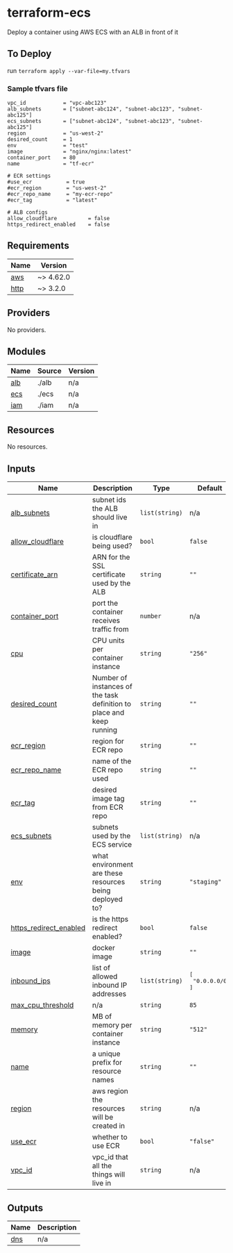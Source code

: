 # terraform-ecs

Deploy a container using AWS ECS with an ALB in front of it

## To Deploy

run `terraform apply --var-file=my.tfvars`

### Sample tfvars file

```
vpc_id            = "vpc-abc123"
alb_subnets       = ["subnet-abc124", "subnet-abc123", "subnet-abc125"]
ecs_subnets       = ["subnet-abc124", "subnet-abc123", "subnet-abc125"]
region            = "us-west-2"
desired_count     = 1
env               = "test"
image             = "nginx/nginx:latest"
container_port    = 80
name              = "tf-ecr"

# ECR settings
#use_ecr           = true
#ecr_region        = "us-west-2"
#ecr_repo_name     = "my-ecr-repo"
#ecr_tag           = "latest"

# ALB configs
allow_cloudflare          = false
https_redirect_enabled    = false

```

## Requirements

| Name | Version |
|------|---------|
| <a name="requirement_aws"></a> [aws](#requirement\_aws) | ~> 4.62.0 |
| <a name="requirement_http"></a> [http](#requirement\_http) | ~> 3.2.0 |

## Providers

No providers.

## Modules

| Name | Source | Version |
|------|--------|---------|
| <a name="module_alb"></a> [alb](#module\_alb) | ./alb | n/a |
| <a name="module_ecs"></a> [ecs](#module\_ecs) | ./ecs | n/a |
| <a name="module_iam"></a> [iam](#module\_iam) | ./iam | n/a |

## Resources

No resources.

## Inputs

| Name | Description | Type | Default | Required |
|------|-------------|------|---------|:--------:|
| <a name="input_alb_subnets"></a> [alb\_subnets](#input\_alb\_subnets) | subnet ids the ALB should live in | `list(string)` | n/a | yes |
| <a name="input_allow_cloudflare"></a> [allow\_cloudflare](#input\_allow\_cloudflare) | is cloudflare being used? | `bool` | `false` | no |
| <a name="input_certificate_arn"></a> [certificate\_arn](#input\_certificate\_arn) | ARN for the SSL certificate used by the ALB | `string` | `""` | no |
| <a name="input_container_port"></a> [container\_port](#input\_container\_port) | port the container receives traffic from | `number` | n/a | yes |
| <a name="input_cpu"></a> [cpu](#input\_cpu) | CPU units per container instance | `string` | `"256"` | no |
| <a name="input_desired_count"></a> [desired\_count](#input\_desired\_count) | Number of instances of the task definition to place and keep running | `string` | `""` | no |
| <a name="input_ecr_region"></a> [ecr\_region](#input\_ecr\_region) | region for ECR repo | `string` | `""` | no |
| <a name="input_ecr_repo_name"></a> [ecr\_repo\_name](#input\_ecr\_repo\_name) | name of the ECR repo used | `string` | `""` | no |
| <a name="input_ecr_tag"></a> [ecr\_tag](#input\_ecr\_tag) | desired image tag from ECR repo | `string` | `""` | no |
| <a name="input_ecs_subnets"></a> [ecs\_subnets](#input\_ecs\_subnets) | subnets used by the ECS service | `list(string)` | n/a | yes |
| <a name="input_env"></a> [env](#input\_env) | what environment are these resources being deployed to? | `string` | `"staging"` | no |
| <a name="input_https_redirect_enabled"></a> [https\_redirect\_enabled](#input\_https\_redirect\_enabled) | is the https redirect enabled? | `bool` | `false` | no |
| <a name="input_image"></a> [image](#input\_image) | docker image | `string` | `""` | no |
| <a name="input_inbound_ips"></a> [inbound\_ips](#input\_inbound\_ips) | list of allowed inbound IP addresses | `list(string)` | <pre>[<br>  "0.0.0.0/0"<br>]</pre> | no |
| <a name="input_max_cpu_threshold"></a> [max\_cpu\_threshold](#input\_max\_cpu\_threshold) | n/a | `string` | `85` | no |
| <a name="input_memory"></a> [memory](#input\_memory) | MB of memory per container instance | `string` | `"512"` | no |
| <a name="input_name"></a> [name](#input\_name) | a unique prefix for resource names | `string` | `""` | no |
| <a name="input_region"></a> [region](#input\_region) | aws region the resources will be created in | `string` | n/a | yes |
| <a name="input_use_ecr"></a> [use\_ecr](#input\_use\_ecr) | whether to use ECR | `bool` | `"false"` | no |
| <a name="input_vpc_id"></a> [vpc\_id](#input\_vpc\_id) | vpc\_id that all the things will live in | `string` | n/a | yes |

## Outputs

| Name | Description |
|------|-------------|
| <a name="output_dns"></a> [dns](#output\_dns) | n/a |
